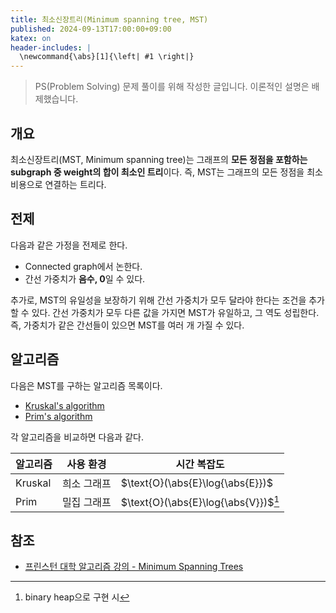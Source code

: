 ```yaml
---
title: 최소신장트리(Minimum spanning tree, MST)
published: 2024-09-13T17:00:00+09:00
katex: on
header-includes: |
  \newcommand{\abs}[1]{\left| #1 \right|}
---
```


> PS(Problem Solving) 문제 풀이를 위해 작성한 글입니다. 이론적인 설명은
> 배제했습니다.

## 개요

최소신장트리(MST, Minimum spanning tree)는 그래프의 **모든 정점을 포함하는
subgraph 중 weight의 합이 최소인 트리**이다. 즉, MST는 그래프의 모든 정점을
최소비용으로 연결하는 트리다.

## 전제

다음과 같은 가정을 전제로 한다.

- Connected graph에서 논한다.
- 간선 가중치가 **음수, 0**일 수 있다.

추가로, MST의 유일성을 보장하기 위해 간선 가중치가 모두 달라야 한다는 조건을
추가할 수 있다. 간선 가중치가 모두 다른 값을 가지면 MST가 유일하고, 그 역도
성립한다. 즉, 가중치가 같은 간선들이 있으면 MST를 여러 개 가질 수 있다.

## 알고리즘

다음은 MST를 구하는 알고리즘 목록이다.

- [Kruskal's algorithm](/posts/3/kruskal-algorithm)
- [Prim's algorithm](/posts/4/prim-algorithm)

각 알고리즘을 비교하면 다음과 같다.

| 알고리즘 |  사용 환경  |        시간 복잡도         |
|----------|-------------|----------------------------|
| Kruskal  | 희소 그래프 |$\text{O}(\abs{E}\log{\abs{E}})$    |
| Prim     | 밀집 그래프 |$\text{O}(\abs{E}\log{\abs{V}})$[^1]|

[^1]: binary heap으로 구현 시

## 참조

- [프린스턴 대학 알고리즘 강의 - Minimum Spanning Trees](https://algs4.cs.princeton.edu/43mst/)
